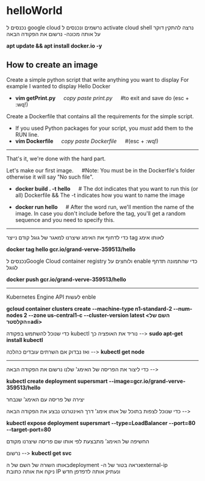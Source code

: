 # helloWorld
נכנסים ל google cloud נרשמים ונכנסים ל activate cloud shell
נרצה להתקין דוקר על אותה מכונה- נרשום את הפקודה הבאה

<b>apt update && apt install docker.io -y</b>

How to create an image
---
Create a simple python script that write anything you want to display
For example I wanted to display Hello Docker
- <b> vim getPrint.py </b> &emsp; *copy paste print.py* &emsp; #to exit and save do (esc + :wq!) 

Create a Dockerfile that contains all the requirements for the simple script.
- If you used Python packages for your script, you *must* add them to the RUN line.
- <b> vim Dockerfile </b> &emsp; *copy paste Dockerfile* &emsp; #(esc + :wq!)
   
---

That's it, we're done with the hard part.

Let's make our first image. &emsp; #Note: You must be in the Dockerfile's folder otherwise it will say "No such file".
- <b> docker build . -t hello </b> &emsp; # The dot indicates that you want to run this (or all) Dockerfile && The -t indicates how you want to name the image

- <b> docker run hello </b> &emsp; # After the word run, we'll mention the name of the image. In case you don't include before the tag, you'll get a random sequence and you need to specify this.

--- 
כדי לדחוף את האימג שיצרנו למאגר של גוגל קודם נייצר tag לאותו אימג &emsp; 

<b>docker tag hello gcr.io/grand-verve-359513/hello </b>

נכנסים לGoogle Cloud container registry ולוחצים על enable כדי שהתמונה תדחף לגוגל 

<b>docker push gcr.io/grand-verve-359513/hello </b>

---

Kubernetes Engine API לעשות enble

<b>gcloud container clusters create --machine-type n1-standard-2 --num-nodes 2 --zone us-central1-c --cluster-version latest <השם של הקלסטר=adi></b>

כדי שנוכל להשתמש בפקודה kubectl נוריד את האופציה כך --> 
<b>sudo apt-get install kubectl  </b>

 ואז נבדוק אם השרתים עובדים כהלכה --> 
<b>kubectl get node</b>  

---

כדי ליצור את הפריסה של האימג' שלנו נרשום את הפקודה הבאה -->

<b>kubectl create deployment supersmart --image=gcr.io/grand-verve-359513/hello</b>

יצירה של פריסה עם האימג' שנבחר

כדי שנוכל לצפות בתוכל של אותו אימג' דרך האינטרנט נבצע את הפקודה הבאה -->

<b>kubectl expose deployment supersmart --type=LoadBalancer --port=80 --target-port=80 </b>

החשיפה של האימג' מתבצעת לפי אותו שם פריסה שיצרנו מקודם 

 נרשום --> <b>kubectl get svc</b>
 
באותו השורה של השם של הdeployment -נראה בטור של הexternal-ip  
ניקח את אותה כתובת IP ונעתיק אותה לדפדפן חדש
